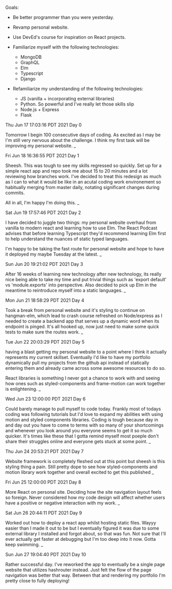 Goals:

- Be better programmer than you were yesterday.
- Revamp personal website.
- Use DevEd's course for inspiration on React projects.

- Familiarize myself with the following technologies:

  - MongoDB
  - GraphQL
  - Elm
  - Typescript
  - Django

- Refamiliarize my understanding of the following technologies:
  - JS (vanilla + incorporating external libraries)
  - Python. So powerful and I've really let those skills slip
  - Node.js + Express
  - Flask

Thu Jun 17 17:03:16 PDT 2021
Day 0

Tomorrow I begin 100 consecutive days of coding. As excited as I may be I'm still very nervous about the challenge. I think my first task will be improving my personal website.
\_

Fri Jun 18 16:36:55 PDT 2021
Day 1

Sheesh. This was tough to see my skills regressed so quickly. Set up for a simple react app and repo took me about 15 to 20 minutes and a lot reviewing how branches work. I've decided to treat this redesign as much as I can to what it would be like in an acutal coding work environement so habitually merging from master daily, notating significant changes during commits.

All in all, I'm happy I'm doing this.
\_

Sat Jun 19 17:57:46 PDT 2021
Day 2

I have decided to juggle two things: my personal website overhaul from vanilla to modern react and learning how to use Elm. The React Podcast advises that before learning Typescript they'd recommend learning Elm first to help understand the nuances of static typed languages.

I'm happy to be taking the fast route for personal website and hope to have it deployed my maybe Tuesday at the latest.
\_

Sun Jun 20 19:21:02 PDT 2021
Day 3

After 16 weeks of learning new technology after new technology, its really nice being able to take my time and put trivial things such as 'export default' vs 'module.exports' into perspective. Also decided to pick up Elm in the meantime to reintroduce myself into a static languages.
\_

Mon Jun 21 18:58:29 PDT 2021
Day 4

Took a break from personal website and it's styling to continue on hangman-elm, which lead to crash course refreshed on Node/express as I needed to create a backend app that serves up a dynamic word when its endpoint is pinged. It's all hooked up, now just need to make some quick tests to make sure the routes work.
\_

Tue Jun 22 20:03:29 PDT 2021
Day 5

having a blast getting my personal website to a point where I think it actually represents my current skillset. Eventually I'd like to have my portfolio dynamically pull my projects from the github api instead of statically entering them and already came across some awesome resources to do so.

React libraries is something I never got a chance to work with and seeing how ones such as styled-components and frame-motion can work together is enlightening.
\_

Wed Jun 23 12:00:00 PDT 2021
Day 6

Could barely manage to pull myself to code today. Frankly most of todays coding was following tutorials but I'd love to expand my abilities with using motion and styled components libraries. Coding is tough because day in and day out you have to come to terms with so many of your shortcomings and whenever you look around you everyone seems to get it so much quicker. It's times like these that I gotta remind myself most poeple don't share their struggles online and everyone gets stuck at some point.
\_

Thu Jun 24 20:53:21 PDT 2021
Day 7

Website framework is completely fleshed out at this point but sheesh is this styling thing a pain. Still pretty dope to see how styled-components and motion library work together and overall excited to get this published
\_

Fri Jun 25 12:00:00 PDT 2021
Day 8

More React on personal site. Deciding how the site navigation layout feels so foreign. Never considered how my code design will affect whether users have a positive or negative interaction with my work.
\_

Sat Jun 26 20:44:11 PDT 2021
Day 9

Worked out how to deploy a react app whilst hosting static files. Wayyy easier than I made it out to be but I eventually figured it was due to some external library I installed and forgot about, so that was fun. Not sure that I'll ever actually get faster at debugging but I'm too deep into it now. Gotta keep swimming.
\_

Sun Jun 27 19:04:40 PDT 2021
Day 10

Rather successful day. I've reworked the app to eventually be a single page website that utilizes hashrouter instead. Just felt the flow of the page navigation was better that way. Between that and rendering my portfolio I'm pretty close to fully deploying!
